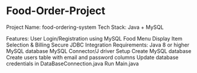 # Food-Order-Project
Project Name: food-ordering-system
Tech Stack: Java + MySQL

Features:
User Login/Registration using MySQL
Food Menu Display
Item Selection & Billing
Secure JDBC Integration
Requirements:
Java 8 or higher
MySQL database
MySQL Connector/J driver
Setup
Create MySQL database 
Create users table with email and password columns
Update database credentials in DataBaseConnection.java
Run Main.java
